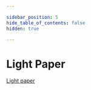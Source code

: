 ```yaml
---

sidebar_position: 5
hide_table_of_contents: false
hidden: true

---
```

# Light Paper

[Light paper](https://github.com/soar-robotics/soarchain-docs/blob/dev/LightPaper/Soarchain_Litepaper_2024.pdf) 